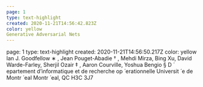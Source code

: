 ```yaml
---
page: 1
type: text-highlight
created: 2020-11-21T14:56:42.823Z
color: yellow
Generative Adversarial Nets
---
```

page: 1
type: text-highlight
created: 2020-11-21T14:56:50.217Z
color: yellow
Ian J. Goodfellow ∗ ,  Jean Pouget-Abadie † , Mehdi Mirza, Bing Xu, David Warde-Farley, Sherjil Ozair ‡ , Aaron Courville, Yoshua Bengio § D ́ epartement d’informatique et de recherche op ́ erationnelle Universit ́ e de Montr ́ eal Montr ́ eal, QC H3C 3J7
